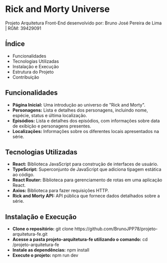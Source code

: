 <h1>Rick and Morty Universe</h1>
<p>Projeto Arquitetura Front-End desenvolvido por: Bruno José Pereira de Lima | RGM: 39429091</p>

<h2>Índice</h2>
<ul>
<li>Funcionalidades</li>
<li>Tecnologias Utilizadas</li>
<li>Instalação e Execução</li>
<li>Estrutura do Projeto</li>
<li>Contribuição</li>
</ul>

<h2>Funcionalidades</h2>
<ul>
  <li><b>Página Inicial:</b> Uma introdução ao universo de "Rick and Morty".</li>
  <li><b>Personagens:</b> Lista e detalhes dos personagens, incluindo nome, espécie, status e última localização.</li>
  <li><b>Episódios:</b> Lista e detalhes dos episódios, com informações sobre data de exibição e personagens presentes.</li>
  <li><b>Localizações:</b> Informações sobre os diferentes locais apresentados na série.</li>
</ul>

<h2>Tecnologias Utilizadas</h2>
<ul>
  <li><b>React:</b> Biblioteca JavaScript para construção de interfaces de usuário.</li>
  <li><b>TypeScript:</b> Superconjunto de JavaScript que adiciona tipagem estática ao código.</li>
  <li><b>React Router:</b> Biblioteca para gerenciamento de rotas em uma aplicação React.</li>
  <li><b>Axios:</b> Biblioteca para fazer requisições HTTP.</li>
  <li><b>Rick and Morty API:</b> API pública que fornece dados detalhados sobre a série.</li>
</ul>

<h2>Instalação e Execução</h2>
<ul>
  <li><b>Clone o repositório:</b> git clone https://github.com/BrunoJPP78/projeto-arquitetura-fe.git</li>
  <li><b>Acesse a pasta projeto-arquitetura-fe utilizando o comando:</b> cd /projeto-arquitetura-fe</li>
  <li><b>Instale as dependências:</b> npm install</li>
  <li><b>Execute o projeto:</b> npm run dev</li>
</ul>


